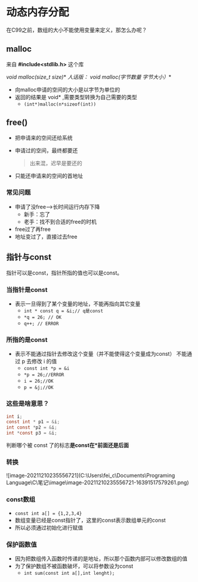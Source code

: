 # 动态内存分配

在C99之前，数组的大小不能使用变量来定义，那怎么办呢？

## malloc

来自 **#include<stdlib.h>** 这个库

**void* malloc(size_t size)**
**人话版： void* malloc(字节数量 字节大小）**

- 向malloc申请的空间的大小是以字节为单位的
- 返回的结果是 void* ,需要类型转换为自己需要的类型
  - `(int*)malloc(n*sizeof(int))`

## free()

- 把申请来的空间还给系统

- 申请过的空间，最终都要还

  > 出来混，迟早是要还的

- 只能还申请来的空间的首地址

### 常见问题

- 申请了没free——>长时间运行内存下降
  - 新手：忘了
  - 老手：找不到合适的free的时机
- free过了再free
- 地址变过了，直接过去free

## 指针与const

指针可以是const，指针所指的值也可以是const。

### 当指针是const

- 表示一旦得到了某个变量的地址，不能再指向其它变量
  - `int * const q = &i;// q是const`
  - `*q = 26; // OK`
  - `q++; // ERROR`

### 所指的是const

- 表示不能通过指针去修改这个变量（并不能使得这个变量成为const）
  不能通过 p 去修改 i 的值
  - `const int *p = &i`
  - `*p = 26;//ERROR`
  - `i = 26;//OK`
  - `p = &j;//OK`

### 这些是啥意思？

```c
int i;
const int * p1 = &i;
int const *p2 = &i;
int *const p3 = &i;
```

判断哪个被 const 了的标志**是const在*前面还是后面**

### 转换

![image-20211210235556721](C:\Users\fei_c\Documents\Programing Language\C\笔记\image\image-20211210235556721-16391517579261.png)

### const数组

- `const int a[] = {1,2,3,4}`
- 数组变量已经是const指针了，这里的const表示数组单元的const
- 所以必须通过初始化进行赋值

### 保护函数值

- 因为把数组传入函数时传递的是地址，所以那个函数内部可以修改数组的值
- 为了保护数组不被函数破坏，可以将参数设为const
  - `int sum(const int a[],int lenght);`

# 